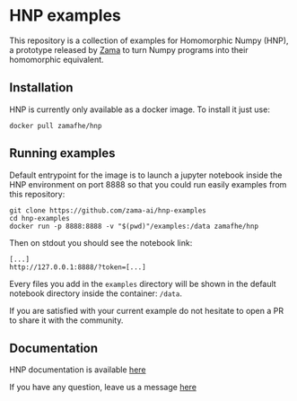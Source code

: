 # HNP examples

This repository is a collection of examples for Homomorphic Numpy (HNP), a prototype
released by [Zama](https://zama.ai) to turn Numpy programs into their homomorphic equivalent.

## Installation

HNP is currently only available as a docker image. To install it just use:

```console
docker pull zamafhe/hnp
```

## Running examples

Default entrypoint for the image is to launch a jupyter notebook inside the HNP environment
on port 8888 so that you could run easily examples from this repository:

```console
git clone https://github.com/zama-ai/hnp-examples
cd hnp-examples
docker run -p 8888:8888 -v "$(pwd)"/examples:/data zamafhe/hnp
```

Then on stdout you should see the notebook link:

```console
[...]
http://127.0.0.1:8888/?token=[...]
```

Every files you add in the `examples` directory will be shown in the default notebook directory
inside the container: `/data`.

If you are satisfied with your current example do not hesitate to open a PR to share it with the community.

## Documentation

HNP documentation is available [here](https://docs.zama.ai/hnp)

If you have any question, leave us a message [here](https://community.zama.ai)
